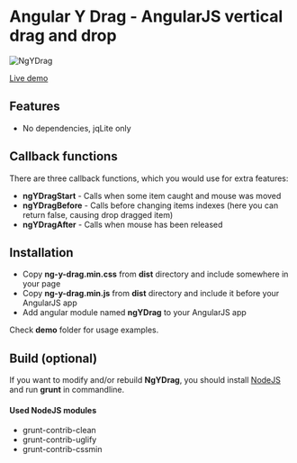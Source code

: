 Angular Y Drag - AngularJS vertical drag and drop
===================

![NgYDrag](https://github.com/khasky/NgYDrag/blob/master/screenshot.png)

[Live demo](http://khasky.com/demo/ng-y-drag)

## Features

 * No dependencies, jqLite only

## Callback functions

There are three callback functions, which you would use for extra features:

 * **ngYDragStart** - Calls when some item caught and mouse was moved
 * **ngYDragBefore** - Calls before changing items indexes (here you can return false, causing drop dragged item)
 * **ngYDragAfter** - Calls when mouse has been released

## Installation

 * Copy **ng-y-drag.min.css** from **dist** directory and include somewhere in your page
 * Copy **ng-y-drag.min.js** from **dist** directory and include it before your AngularJS app
 * Add angular module named **ngYDrag** to your AngularJS app

Check **demo** folder for usage examples.

## Build (optional)

If you want to modify and/or rebuild **NgYDrag**, you should install [NodeJS](https://nodejs.org) and run **grunt** in commandline.  

#### Used NodeJS modules

 * grunt-contrib-clean
 * grunt-contrib-uglify
 * grunt-contrib-cssmin
